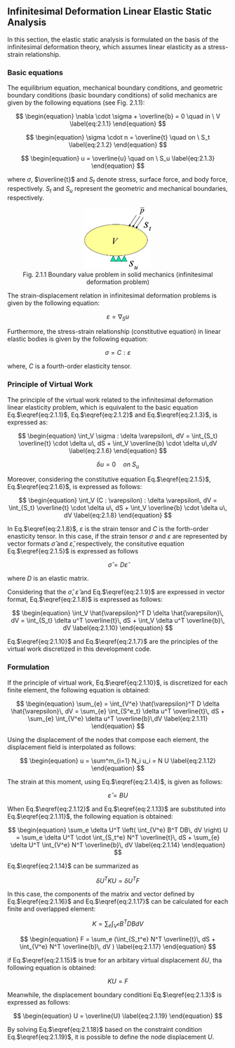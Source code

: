 <script type="text/x-mathjax-config">
MathJax.Hub.Config({
  tex2jax: {
    inlineMath: [['$','$'], ['\\(','\\)']],
    processEscapes: true
  },
  TeX: {
    equationNumbers: {
      autoNumber: "AMS"
    }
  },
  CommonHTML: { matchFontHeight: true },
  displayAlign: "center"
});
</script>
<script src='https://cdnjs.cloudflare.com/ajax/libs/mathjax/2.7.5/MathJax.js?config=TeX-MML-AM_CHTML' async></script>

## Infinitesimal Deformation Linear Elastic Static Analysis

In this section, the elastic static analysis is formulated on the basis of the infinitesimal deformation theory, which assumes linear elasticity as a stress-strain relationship. 

### Basic equations

The equilibrium equation, mechanical boundary conditions, and geometric boundary conditions (basic boundary conditions) of solid mechanics are given by the following equations (see Fig. 2.1.1): 

$$
\begin{equation}
\nabla \cdot \sigma + \overline{b} = 0 \quad in \ V
\label{eq:2.1.1}
\end{equation}
$$

$$
\begin{equation}
\sigma \cdot n = \overline{t} \quad on \ S_t
\label{eq:2.1.2} 
\end{equation}
$$

$$
\begin{equation}
u = \overline{u} \quad on \ S_u
\label{eq:2.1.3}
\end{equation}
$$


where $\sigma$, $\overline{t}$ and $S_t$ denote stress, surface force, and body force, respectively. $S_t$ and $S_u$ represent the geometric and mechanical boundaries, respectively.

<div style="text-align:center;"><img alt="Fig. 2.1.1 Boundary value problem in solid mechanics (infinitesimal deformation problem)" src="media/theory01_01.png" width="30%"/><br/>Fig. 2.1.1 Boundary value problem in solid mechanics (infinitesimal deformation problem)</div>

The strain-displacement relation in infinitesimal deformation problems is given by the following equation:

$$
\begin{equation}
\varepsilon = \nabla_S u
\label{eq:2.1.4}
\end{equation}
$$

Furthermore, the stress-strain relationship (constitutive equation) in linear elastic bodies is given by the following equation:

$$
\begin{equation}
\sigma = C : \varepsilon
\label{eq:2.1.5}
\end{equation}
$$

where, $C$ is a fourth-order elasticity tensor.

### Principle of Virtual Work

The principle of the virtual work related to the infinitesimal deformation linear elasticity problem, which is equivalent to the basic equation Eq.$\eqref{eq:2.1.1}$, Eq.$\eqref{eq:2.1.2}$ and Eq.$\eqref{eq:2.1.3}$, is expressed as:

$$
\begin{equation}
\int_V \sigma : \delta \varepsilon\, dV = \int_{S_t} \overline{t} \cdot \delta u\, dS + \int_V \overline{b} \cdot \delta u\,dV
\label{eq:2.1.6}
\end{equation}
$$

$$
\begin{equation}
\delta u = 0 \quad on \ S_u
\label{eq:2.1.7}
\end{equation}
$$

Moreover, considering the constitutive equation Eq.$\eqref{eq:2.1.5}$, Eq.$\eqref{eq:2.1.6}$, is expressed as follows:

$$
\begin{equation}
\int_V (C : \varepsilon) : \delta \varepsilon\, dV = \int_{S_t} \overline{t} \cdot \delta u\, dS + \int_V \overline{b} \cdot \delta u\, dV
\label{eq:2.1.8}
\end{equation}
$$

In Eq.$\eqref{eq:2.1.8}$, $\varepsilon$ is the strain tensor and $C$ is the forth-order enasticity tensor. In this case, if the strain tensor $\sigma$ and $\varepsilon$ are represented by vector formats $\hat{\sigma}$ and $\hat{\varepsilon}$, respectively, the consitutive equation Eq.$\eqref{eq:2.1.5}$ is expressed as follows

$$
\begin{equation}
\hat{\sigma} = D \hat{\varepsilon}
\label{eq:2.1.9}
\end{equation}
$$

where $D$ is an elastic matrix.

Considering that the $\hat{\sigma}$, $\hat{\varepsilon}$ and Eq.$\eqref{eq:2.1.9}$ are expressed in vector format, Eq.$\eqref{eq:2.1.8}$ is expressed as follows:

$$
\begin{equation}
\int_V \hat{\varepsilon}^T D \delta \hat{\varepsilon}\, dV = \int_{S_t}
\delta u^T \overline{t}\, dS + \int_V \delta u^T \overline{b}\, dV
\label{eq:2.1.10}
\end{equation}
$$

Eq.$\eqref{eq:2.1.10}$ and Eq.$\eqref{eq:2.1.7}$ are the principles of the virtual work discretized in this development code.

### Formulation

If the principle of virtual work, Eq.$\eqref{eq:2.1.10}$, is discretized for each finite element, the following equation is obtained:  

$$
\begin{equation}
\sum_{e} = \int_{V^e} \hat{\varepsilon}^T D \delta \hat{\varepsilon}\, dV = \sum_{e} \int_{S^e_t}
\delta u^T \overline{t}\, dS + \sum_{e} \int_{V^e} \delta u^T \overline{b}\,dV
\label{eq:2.1.11}
\end{equation}
$$

Using the displacement of the nodes that compose each element, the displacement field is interpolated as follows:

$$
\begin{equation}
u = \sum^m_{i=1} N_i u_i = N U
\label{eq:2.1.12}
\end{equation}
$$

The strain at this moment, using Eq.$\eqref{eq:2.1.4}$,  is given as follows:

$$
\begin{equation}
\hat{\varepsilon} = B U
\label{eq:2.1.13}
\end{equation}
$$

When Eq.$\eqref{eq:2.1.12}$ and Eq.$\eqref{eq:2.1.13}$ are substituted into Eq.$\eqref{eq:2.1.11}$, the following equation is obtained:

$$
\begin{equation}
\sum_e \delta U^T \left( \int_{V^e} B^T DB\, dV \right)
U = \sum_e \delta U^T \cdot \int_{S_t^e}
N^T \overline{t}\, dS + \sum_{e} \delta U^T \int_{V^e} N^T
\overline{b}\, dV
\label{eq:2.1.14}
\end{equation}
$$

Eq.$\eqref{eq:2.1.14}$ can be summarized as

$$
\begin{equation}
\delta U^T K U = \delta U^T F
\label{eq:2.1.15}
\end{equation}
$$

In this case, the components of the matrix and vector defined by Eq.$\eqref{eq:2.1.16}$ and Eq.$\eqref{eq:2.1.17}$ can be calculated for each finite and overlapped element:

$$
\begin{equation}
K = \sum_e \int_{V^e} B^T DB dV
\label{eq:2.1.16}
\end{equation}
$$

$$
\begin{equation}
F = \sum_e (\int_{S_t^e} N^T \overline{t}\, dS + \int_{V^e} N^T \overline{b}\, dV )
\label{eq:2.1.17}
\end{equation}
$$

if Eq.$\eqref{eq:2.1.15}$ is true for an arbitary virtual displacement $\delta U$, tha following equation is obtained:

$$
\begin{equation}
K U = F
\label{eq:2.1.18}
\end{equation}
$$

Meanwhile, the displacement boundary conditioni Eq.$\eqref{eq:2.1.3}$ is expressed as follows:

$$
\begin{equation}
U = \overline{U}
\label{eq:2.1.19}
\end{equation}
$$

By solving Eq.$\eqref{eq:2.1.18}$ based on the constraint condition Eq.$\eqref{eq:2.1.19}$, it is possible to define the node displacement $U$.


